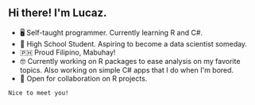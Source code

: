 ## Hi there! I'm Lucaz.  
- 🖥 Self-taught programmer. Currently learning R and C#.
- 🏫 High School Student. Aspiring to become a data scientist someday.
- 🇵🇭 Proud Filipino, Mabuhay!
- 🤓 Currently working on R packages to ease analysis on my favorite topics. Also working on simple C# apps that I do when I'm bored.
- 🤝 Open for collaboration on R projects.
```
Nice to meet you!
```
